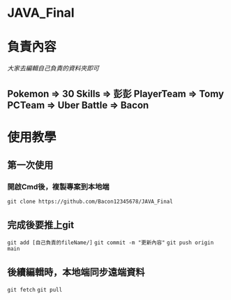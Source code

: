# JAVA_Final

# 負責內容
###### 大家去編輯自己負責的資料夾即可
Pokemon ⇒ 30
Skills ⇒ 彭彭
PlayerTeam ⇒ Tomy
PCTeam ⇒ Uber
Battle ⇒ Bacon
---

# 使用教學

## 第一次使用
### 開啟Cmd後，複製專案到本地端
   ```git clone https://github.com/Bacon12345678/JAVA_Final```
   
## 完成後要推上git
```git add [自己負責的fileName/]```
```git commit -m "更新內容"```
```git push origin main```

## 後續編輯時，本地端同步遠端資料
```git fetch```
```git pull```
